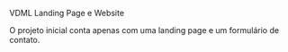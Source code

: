 VDML Landing Page e Website

O projeto inicial conta apenas com uma landing page e um formulário de contato.
